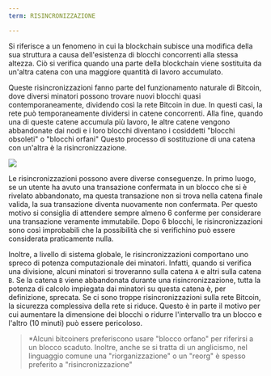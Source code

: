 ```yaml
---
term: RISINCRONIZZAZIONE

---
```

Si riferisce a un fenomeno in cui la blockchain subisce una modifica della sua struttura a causa dell'esistenza di blocchi concorrenti alla stessa altezza. Ciò si verifica quando una parte della blockchain viene sostituita da un'altra catena con una maggiore quantità di lavoro accumulato.

Queste risincronizzazioni fanno parte del funzionamento naturale di Bitcoin, dove diversi minatori possono trovare nuovi blocchi quasi contemporaneamente, dividendo così la rete Bitcoin in due. In questi casi, la rete può temporaneamente dividersi in catene concorrenti. Alla fine, quando una di queste catene accumula più lavoro, le altre catene vengono abbandonate dai nodi e i loro blocchi diventano i cosiddetti "blocchi obsoleti" o "blocchi orfani" Questo processo di sostituzione di una catena con un'altra è la risincronizzazione.

![](../../dictionnaire/assets/9.webp)

Le risincronizzazioni possono avere diverse conseguenze. In primo luogo, se un utente ha avuto una transazione confermata in un blocco che si è rivelato abbandonato, ma questa transazione non si trova nella catena finale valida, la sua transazione diventa nuovamente non confermata. Per questo motivo si consiglia di attendere sempre almeno 6 conferme per considerare una transazione veramente immutabile. Dopo 6 blocchi, le risincronizzazioni sono così improbabili che la possibilità che si verifichino può essere considerata praticamente nulla.

Inoltre, a livello di sistema globale, le risincronizzazioni comportano uno spreco di potenza computazionale dei minatori. Infatti, quando si verifica una divisione, alcuni minatori si troveranno sulla catena `A` e altri sulla catena `B`. Se la catena `B` viene abbandonata durante una risincronizzazione, tutta la potenza di calcolo impiegata dai minatori su questa catena è, per definizione, sprecata. Se ci sono troppe risincronizzazioni sulla rete Bitcoin, la sicurezza complessiva della rete si riduce. Questo è in parte il motivo per cui aumentare la dimensione dei blocchi o ridurre l'intervallo tra un blocco e l'altro (10 minuti) può essere pericoloso.

> *Alcuni bitcoiners preferiscono usare "blocco orfano" per riferirsi a un blocco scaduto. Inoltre, anche se si tratta di un anglicismo, nel linguaggio comune una "riorganizzazione" o un "reorg" è spesso preferito a "risincronizzazione"
